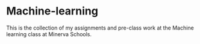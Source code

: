 # Machine-learning

This is the collection of my assignments and pre-class work at the Machine learning class at Minerva Schools.
